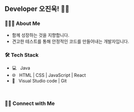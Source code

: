 <h2> Developer 오진욱! 👋🏻 


<h3> 👨🏻‍💻 About Me </h3>

- 함께 성장하는 것을 지향합니다. 
- 견고한 테스트를 통해 안정적인 코드를 만들어내는 개발자입니다.

<h3>🛠 Tech Stack</h3>

- 💻 &nbsp;  Java   
- 🌐 &nbsp;  HTML | CSS | JavaScript | React
- 🔧 &nbsp; Visual Studio code | Git


<br>



<h3> 🤝🏻 Connect with Me </h3>
<a href="ojw0828@naver.com"></a>
